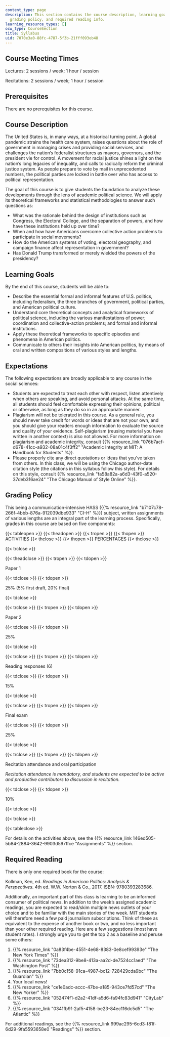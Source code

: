 ```yaml
---
content_type: page
description: This section contains the course description, learning goals, expectations,
  grading policy, and required reading info.
learning_resource_types: []
ocw_type: CourseSection
title: Syllabus
uid: 7070e3a0-88fc-4787-5f3b-21fff093eb48
---
```


Course Meeting Times
--------------------

Lectures: 2 sessions / week; 1 hour / session

Recitations: 2 sessions / week; 1 hour / session

Prerequisites
-------------

There are no prerequisites for this course.

Course Description
------------------

The United States is, in many ways, at a historical turning point. A global pandemic strains the health care system, raises questions about the role of government in managing crises and providing social services, and challenges the nation’s federalist structures as mayors, governors, and the president vie for control. A movement for racial justice shines a light on the nation’s long legacies of inequality, and calls to radically reform the criminal justice system. As people prepare to vote by mail in unprecedented numbers, the political parties are locked in battle over who has access to political representation.

The goal of this course is to give students the foundation to analyze these developments through the lens of academic political science. We will apply its theoretical frameworks and statistical methodologies to answer such questions as:

*   What was the rationale behind the design of institutions such as Congress, the Electoral College, and the separation of powers, and how have these institutions held up over time?
*   When and how have Americans overcome collective action problems to participate in social movements?
*   How do the American systems of voting, electoral geography, and campaign finance affect representation in government?
*   Has Donald Trump transformed or merely wielded the powers of the presidency?

Learning Goals
--------------

By the end of this course, students will be able to:

*   Describe the essential formal and informal features of U.S. politics, including federalism, the three branches of government, political parties, and American political culture.
*   Understand core theoretical concepts and analytical frameworks of political science, including the various manifestations of power; coordination and collective-action problems; and formal and informal institutions.
*   Apply these theoretical frameworks to specific episodes and phenomena in American politics.
*   Communicate to others their insights into American politics, by means of oral and written compositions of various styles and lengths.

Expectations
------------

The following expectations are broadly applicable to any course in the social sciences:

*   Students are expected to treat each other with respect, listen attentively when others are speaking, and avoid personal attacks. At the same time, all students should feel comfortable expressing their opinions, political or otherwise, as long as they do so in an appropriate manner.
*   Plagiarism will not be tolerated in this course. As a general rule, you should never take credit for words or ideas that are not your own, and you should give your readers enough information to evaluate the source and quality of your evidence. Self-plagiarism (reusing material you have written in another context) is also not allowed. For more information on plagiarism and academic integrity, consult {{% resource_link "076b7acf-d678-41cc-a932-08a01c4f3ff2" "Academic Integrity at MIT: A Handbook for Students" %}}.
*   Please properly cite any direct quotations or ideas that you’ve taken from others. In this class, we will be using the Chicago author-date citation style (the citations in this syllabus follow this style). For details on this style, consult {{% resource_link "fa58a82a-a6d3-43f0-a520-37deb316ae24" "The Chicago Manual of Style Online" %}}.

Grading Policy
--------------

This being a communication-intensive HASS ({{% resource_link "b7107c78-266f-4bbb-876a-912039dbe933" "CI-H" %}}) subject, written assignments of various lengths are an integral part of the learning process. Specifically, grades in this course are based on five components:

{{< tableopen >}}
{{< theadopen >}}
{{< tropen >}}
{{< thopen >}}
ACTIVITIES
{{< thclose >}}
{{< thopen >}}
PERCENTAGES
{{< thclose >}}

{{< trclose >}}

{{< theadclose >}}
{{< tropen >}}
{{< tdopen >}}


Paper 1


{{< tdclose >}}
{{< tdopen >}}


25% (5% first draft, 20% final)


{{< tdclose >}}

{{< trclose >}}
{{< tropen >}}
{{< tdopen >}}


Paper 2


{{< tdclose >}}
{{< tdopen >}}


25%


{{< tdclose >}}

{{< trclose >}}
{{< tropen >}}
{{< tdopen >}}


Reading responses (6)


{{< tdclose >}}
{{< tdopen >}}


15%


{{< tdclose >}}

{{< trclose >}}
{{< tropen >}}
{{< tdopen >}}


Final exam


{{< tdclose >}}
{{< tdopen >}}


25%


{{< tdclose >}}

{{< trclose >}}
{{< tropen >}}
{{< tdopen >}}


Recitation attendance and oral participation

_Recitation attendance is mandatory, and students are expected to be active and productive contributors to discussion in recitation._


{{< tdclose >}}
{{< tdopen >}}


10%


{{< tdclose >}}

{{< trclose >}}

{{< tableclose >}}

For details on the activities above, see the {{% resource_link 146ed505-5b84-2884-3642-9903d597ffce "Assignments" %}} section.

Required Reading
----------------

There is only one required book for the course:

Kollman, Ken, ed. _Readings in American Politics: Analysis & Perspectives_. 4th ed. W.W. Norton & Co., 2017. ISBN: ‎9780393283686.

Additionally, an important part of this class is learning to be an informed consumer of political news. In addition to the week’s assigned academic readings, you are expected to read/skim multiple news outlets of your choice and to be familiar with the main stories of the week. MIT students will therefore need a few paid journalism subscriptions. Think of these as equivalent to the expense of another book or two, and no less important than your other required reading. Here are a few suggestions (most have student rates). I strongly urge you to get the top 2 as a baseline and peruse some others:

1.  {{% resource_link "0a83f4be-4551-4e68-8383-0e8cef99393e" "The New York Times" %}}
2.  {{% resource_link "73dea312-9be8-413a-aa2d-de7524cc1aed" "The Washington Post" %}}
3.  {{% resource_link "7bb0c158-91ca-4987-bc12-728429cda9bc" "The Guardian" %}}
4.  Your local news!
5.  {{% resource_link "ce1e0adc-accc-47be-a185-943ce7fd57cd" "The New Yorker" %}}
6.  {{% resource_link "052474f1-d2a2-41df-a5d6-fa94fc83d941" "CityLab" %}}
7.  {{% resource_link "0341fb9f-2af5-4158-be23-84ec116dc5d5" "The Atlantic" %}}

For additional readings, see the {{% resource_link 999ac295-6cd3-f81f-6d29-9fa5593658e0 "Readings" %}} section.